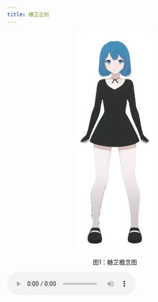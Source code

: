 ```yaml
---
title: 糖芷企划
---
```

<div align="center"><!-- HTML <div> 标签包裹使得内容居中 -->
  <img src="img/TangZhiAll.png" alt="糖芷概念图"><!-- 引用img文件夹下的图片，并命名 -->
  <p class="image-caption">图1：糖芷概念图</p><!-- 文本给图片命名 -->
</div>


<audio id="music-player" controls loop>
        <source src="Audio/ShuiMu.mp3" type="audio/mpeg">
    </audio>
